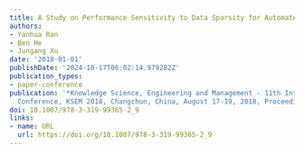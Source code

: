 ```yaml
---
title: A Study on Performance Sensitivity to Data Sparsity for Automated Essay Scoring
authors:
- Yanhua Ran
- Ben He
- Jungang Xu
date: '2018-01-01'
publishDate: '2024-10-17T06:02:14.979282Z'
publication_types:
- paper-conference
publication: '*Knowledge Science, Engineering and Management - 11th International
  Conference, KSEM 2018, Changchun, China, August 17-19, 2018, Proceedings, Part I*'
doi: 10.1007/978-3-319-99365-2_9
links:
- name: URL
  url: https://doi.org/10.1007/978-3-319-99365-2_9
---
```

